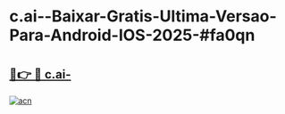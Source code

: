 # c.ai--Baixar-Gratis-Ultima-Versao-Para-Android-IOS-2025-#fa0qn

# <h2><a href="https://ainizakaria.my?title=c.ai-&ref=22M">🔗👉 🔴 c.ai-</a></h2>

[![acn](https://github.com/user-attachments/assets/0f9c940e-d8b0-45ae-aac7-cd30a18b3e1c)](https://ainizakaria.my?title=c.ai-&ref=22M)

